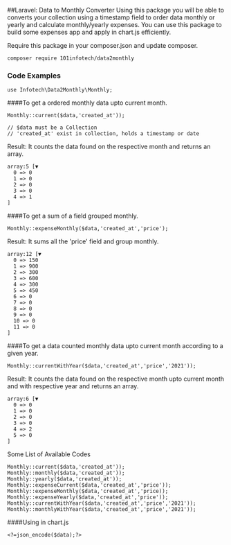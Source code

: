 ##Laravel: Data to Monthly Converter
Using this package you will be able to converts your collection using a timestamp field to order data monthly or yearly and calculate monthly/yearly expenses.
You can use this package to build some expenses app and apply in chart.js efficiently.

Require this package in your composer.json and update composer.

```
composer require 101infotech/data2monthly
```

### Code Examples
```
use Infotech\Data2Monthly\Monthly;
```
####To get a ordered monthly data upto current month.
```
Monthly::current($data,'created_at'));

// $data must be a Collection
// 'created_at' exist in collection, holds a timestamp or date
```
Result:
It counts the data found on the respective month and returns an array.
```
array:5 [▼
  0 => 0
  1 => 0
  2 => 0
  3 => 0
  4 => 1
]
```
####To get a sum of a field grouped monthly.
```
Monthly::expenseMonthly($data,'created_at','price');
```
Result:
It sums all the 'price' field and group monthly.
```
array:12 [▼
  0 => 150
  1 => 900
  2 => 300
  3 => 600
  4 => 300
  5 => 450
  6 => 0
  7 => 0
  8 => 0
  9 => 0
  10 => 0
  11 => 0
]
```
####To get a data counted monthly data upto current month according to a given year.
```
Monthly::currentWithYear($data,'created_at','price','2021'));
```
Result:
It counts the data found on the respective month upto current month and with respective year and returns an array.
```
array:6 [▼
  0 => 0
  1 => 0
  2 => 0
  3 => 0
  4 => 2
  5 => 0
]
```

Some List of Available Codes
```
Monthly::current($data,'created_at'));
Monthly::monthly($data,'created_at'));
Monthly::yearly($data,'created_at'));
Monthly::expenseCurrent($data,'created_at','price'));
Monthly::expenseMonthly($data,'created_at','price));
Monthly::expenseYearly($data,'created_at','price'));
Monthly::currentWithYear($data,'created_at','price','2021'));
Monthly::monthlyWithYear($data,'created_at','price','2021'));
```

####Using in chart.js

```
<?=json_encode($data);?>
```